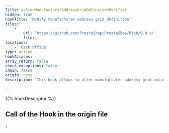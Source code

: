 ```yaml
---
Title: actionManufacturerAddressGridDefinitionModifier
hidden: true
hookTitle: 'Modify manufacturer address grid definition'
files:
    -
        url: 'https://github.com/PrestaShop/PrestaShop/blob/9.0.x/'
        file: 
locations:
    - 'back office'
type: action
hookAliases: 
array_return: false
check_exceptions: false
chain: false
origin: core
description: 'This hook allows to alter manufacturer address grid columns, actions and filters'

---
```


{{% hookDescriptor %}}

## Call of the Hook in the origin file

```php
;
```
